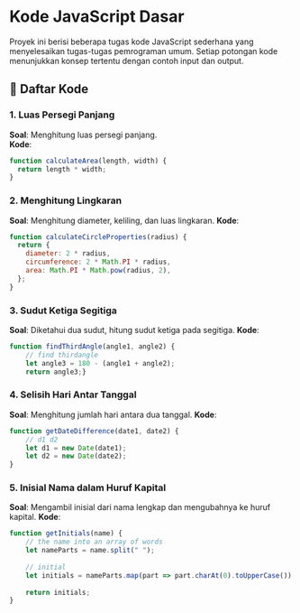 # Kode JavaScript Dasar

Proyek ini berisi beberapa tugas kode JavaScript sederhana yang menyelesaikan tugas-tugas pemrograman umum. Setiap potongan kode menunjukkan konsep tertentu dengan contoh input dan output.

## 📄 Daftar Kode

### 1. Luas Persegi Panjang
**Soal**: Menghitung luas persegi panjang.  
**Kode**:
```js
function calculateArea(length, width) {
  return length * width;
}
```

### 2. Menghitung Lingkaran
**Soal**: Menghitung diameter, keliling, dan luas lingkaran.
**Kode**:
```js
function calculateCircleProperties(radius) {
  return {
    diameter: 2 * radius,
    circumference: 2 * Math.PI * radius,
    area: Math.PI * Math.pow(radius, 2),
  };
}
```

### 3. Sudut Ketiga Segitiga
**Soal**: Diketahui dua sudut, hitung sudut ketiga pada segitiga.
**Kode**:
```js
function findThirdAngle(angle1, angle2) {
    // find thirdangle
    let angle3 = 180 - (angle1 + angle2);
    return angle3;}
```

### 4. Selisih Hari Antar Tanggal
**Soal**: Menghitung jumlah hari antara dua tanggal.
**Kode**:
```js
function getDateDifference(date1, date2) {
    // d1 d2
    let d1 = new Date(date1);
    let d2 = new Date(date2);
}
```

### 5. Inisial Nama dalam Huruf Kapital
**Soal**: Mengambil inisial dari nama lengkap dan mengubahnya ke huruf kapital.
**Kode**:
```js
function getInitials(name) {
    // the name into an array of words
    let nameParts = name.split(" ");
    
    // initial
    let initials = nameParts.map(part => part.charAt(0).toUpperCase()).join("");
    
    return initials;
}

```
